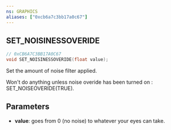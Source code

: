```yaml
---
ns: GRAPHICS
aliases: ["0xcb6a7c3bb17a0c67"]
---
```

## SET_NOISINESSOVERIDE

```c
// 0xCB6A7C3BB17A0C67
void SET_NOISINESSOVERIDE(float value);
```

Set the amount of noise filter applied.

Won't do anything unless noise overide has been turned on : SET_NOISEOVERIDE(TRUE).


## Parameters
* **value**: goes from 0 (no noise) to whatever your eyes can take.
